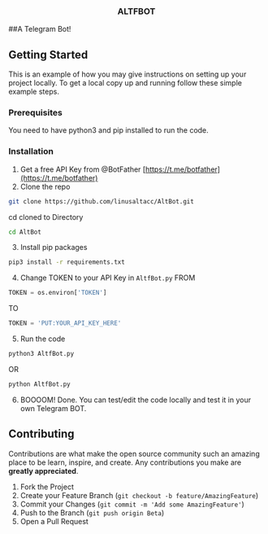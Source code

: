 <h3 align="center">ALTFBOT</h3>


##A Telegram Bot!


<!-- GETTING STARTED -->
## Getting Started

This is an example of how you may give instructions on setting up your project locally.
To get a local copy up and running follow these simple example steps.

### Prerequisites

You need to have python3 and pip installed to run the code.

### Installation

1. Get a free API Key from @BotFather [https://t.me/botfather](https://t.me/botfather)
2. Clone the repo
```sh
git clone https://github.com/linusaltacc/AltBot.git
```
cd cloned to Directory
```sh
cd AltBot
```
3. Install pip packages
```sh
pip3 install -r requirements.txt
```
4. Change TOKEN to your API Key in `AltfBot.py`
FROM 
```python
TOKEN = os.environ['TOKEN']
```
TO 
```python
TOKEN = 'PUT:YOUR_API_KEY_HERE'
```
5. Run the code 
```python
python3 AltfBot.py
```
OR
```python
python AltfBot.py
```
6. BOOOOM! Done. You can test/edit the code locally and test it in your own Telegram BOT.
<!-- CONTRIBUTING -->
## Contributing

Contributions are what make the open source community such an amazing place to be learn, inspire, and create. Any contributions you make are **greatly appreciated**.

1. Fork the Project
2. Create your Feature Branch (`git checkout -b feature/AmazingFeature`)
3. Commit your Changes (`git commit -m 'Add some AmazingFeature'`)
4. Push to the Branch (`git push origin Beta`)
5. Open a Pull Request

